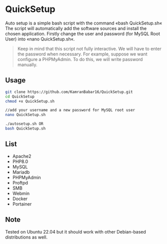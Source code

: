 # QuickSetup

Auto setup is a simple bash script with the command «bash QuickSetup.sh«
The script will automatically add the software sources and install the chosen application.
Firstly change the user and password (for MySQL Root User) into «nano QuickSetup.sh«.

> Keep in mind that this script not fully interactive. We will have to enter the password when necessary.
> For example, suppose we want configure a PHPMyAdmin. To do this, we will write password manually.


## Usage

```bash
git clone https://github.com/KamranBabar16/QuickSetup.git
cd QuickSetup
chmod +x QuickSetup.sh

//add your username and a new password for MySQL root user
nano QuickSetup.sh

./autosetup.sh OR 
bash QuickSetup.sh
```

## List

* Apache2
* PHP8.0
* MySQL
* Mariadb
* PHPMyAdmin
* Proftpd
* SMB
* Webmin
* Docker
* Portainer

## Note

Tested on Ubuntu 22.04 but it should work with other Debian-based distributions as well.

